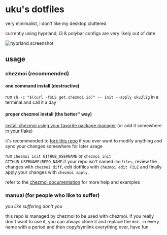 # uku's dotfiles

very minimalist, i don't like my desktop cluttered

currently using hyprland, i3 & polybar configs are very likely out of date

![hyprland screenshot](https://uku.s-ul.eu/9yBtHNfJ)

## usage

### chezmoi (recommended)

#### one command install (destructive)

run `sh -c "$(curl -fsLS get.chezmoi.io)" -- init --apply uku3lig` in a terminal and call it a day

#### proper chezmoi install (the better:tm: way)

[install chezmoi using your favorite package manager](https://www.chezmoi.io/install/) (or add it somewhere in your flake)

it's recommended to [fork this repo](https://github.com/uku3lig/dotfiles/fork) if you ever want to modify anything and sync your changes somewhere for later usage

run `chezmoi init GITHUB_USERNAME` or `chezmoi init GITHUB_USERNAME/REPO_NAME` if your repo isn't named `dotfiles`, review the changes with `chezmoi diff`, edit dotfiles with `chezmoi edit FILE` and finally apply your changes with `chezmoi apply`.

refer to the [chezmoi documentation](https://www.chezmoi.io/) for more help and examples

### manual (for people who like to suffer)

*you like suffering don't you*

this repo is managed by chezmoi to be used with chezmoi. if you really don't want to use it, you can always clone it and replace the `dot_` in every name with a period and then copy/symlink everything over, have fun.